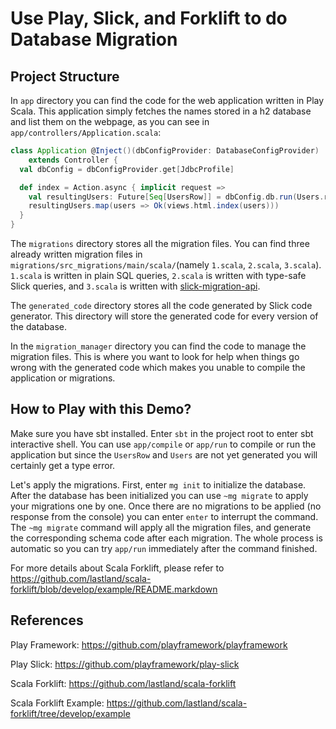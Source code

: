 # Use Play, Slick, and Forklift to do Database Migration

## Project Structure

In `app` directory you can find the code for the web application written in Play Scala. This application simply fetches the names stored in a h2 database and list them on the webpage, as you can see in `app/controllers/Application.scala`:

```scala
class Application @Inject()(dbConfigProvider: DatabaseConfigProvider)
    extends Controller {
  val dbConfig = dbConfigProvider.get[JdbcProfile]

  def index = Action.async { implicit request =>
    val resultingUsers: Future[Seq[UsersRow]] = dbConfig.db.run(Users.result)
    resultingUsers.map(users => Ok(views.html.index(users)))
  }
}
```

The `migrations` directory stores all the migration files. You can find three already written migration files in `migrations/src_migrations/main/scala/`(namely `1.scala`, `2.scala`, `3.scala`). 
`1.scala` is written in plain SQL queries, `2.scala` is written with type-safe Slick queries,
and `3.scala` is written with [slick-migration-api](https://github.com/nafg/slick-migration-api).

The `generated_code` directory stores all the code generated by Slick code generator. This directory will store the generated code for every version of the database.

In the `migration_manager` directory you can find the code to manage the migration files. This is where you want to look for help when things go wrong with the generated code which makes you unable to compile the application or migrations.

## How to Play with this Demo?

Make sure you have sbt installed. Enter `sbt` in the project root to enter sbt interactive shell. You can use `app/compile` or `app/run` to compile or run the application but since the `UsersRow` and `Users` are not yet generated you will certainly get a type error.

Let's apply the migrations. First, enter `mg init` to initialize the database. After the database has been initialized you can use `~mg migrate` to apply your migrations one by one. Once there are no migrations to be applied (no response from the console) you can enter `enter` to interrupt the command. The `~mg migrate` command will apply all the migration files, and generate the corresponding schema code after each migration. The whole process is automatic so you can try `app/run` immediately after the command finished.

For more details about Scala Forklift, please refer to https://github.com/lastland/scala-forklift/blob/develop/example/README.markdown

## References

Play Framework: https://github.com/playframework/playframework

Play Slick: https://github.com/playframework/play-slick

Scala Forklift: https://github.com/lastland/scala-forklift

Scala Forklift Example: https://github.com/lastland/scala-forklift/tree/develop/example
